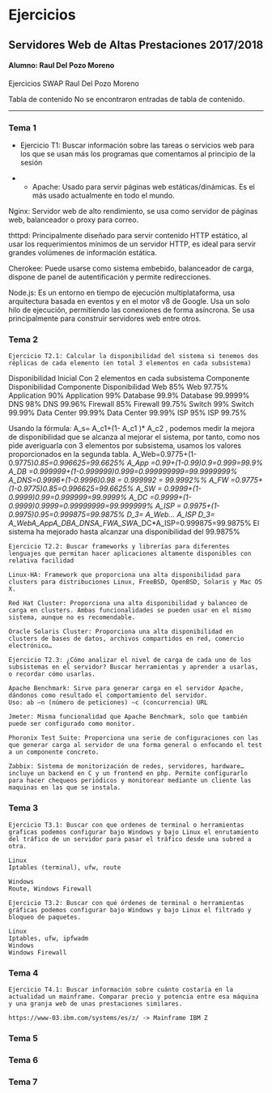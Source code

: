 # Ejercicios 
## Servidores Web de Altas Prestaciones 2017/2018
#### Alumno: Raul Del Pozo Moreno

Ejercicios SWAP
Raul Del Pozo Moreno

Tabla de contenido
No se encontraron entradas de tabla de contenido.

___

### Tema 1

- Ejercicio T1: Buscar información sobre las tareas o servicios web para los que se usan más los programas que comentamos al principio de la sesión

- - Apache: Usado para servir páginas web estáticas/dinámicas. Es el más usado actualmente en todo el mundo.

Nginx: Servidor web de alto rendimiento, se usa como servidor de páginas web, balanceador o proxy para correo.

thttpd: Principalmente diseñado para servir contenido HTTP estático, al usar los requerimientos mínimos de un servidor HTTP, es ideal para servir grandes volúmenes de información estática.

Cherokee: Puede usarse como sistema embebido, balanceador de carga, dispone de panel de autentificación y permite redirecciones.

Node.js: Es un entorno en tiempo de ejecución multiplataforma, usa arquitectura basada en eventos y en el motor v8 de Google. Usa un solo hilo de ejecución, permitiendo las conexiones de forma asíncrona. Se usa principalmente para construir servidores web entre otros.
















### Tema 2

	Ejercicio T2.1: Calcular la disponibilidad del sistema si tenemos dos réplicas de cada elemento (en total 3 elementos en cada subsistema)
Disponibilidad Inicial		Con 2 elementos en cada subsistema
Componente	Disponibilidad		Componente	Disponibilidad
Web	85%		Web	97.75%
Application	90%		Application	99%
Database	99.9%		Database	99.9999%
DNS	98%		DNS	99.96%
Firewall	85%		Firewall	99.75%
Switch	99%		Switch	99.99%
Data Center	99.99%		Data Center	99.99%
ISP	95%		ISP	99.75%

Usando la fórmula: A_s= A_c1+(1- A_c1 )* A_c2 , podemos medir la mejora de disponibilidad  que se alcanza al mejorar el sistema, por tanto, como nos pide averiguarla con 3 elementos por subsistema, usamos los valores proporcionados en la segunda tabla.
A_Web=0.9775+(1-0.9775)*0.85=0.996625=99.6625%
A_App  =0.99+(1-0.99)*0.9=0.999=99.9%
A_DB   =0.999999+(1-0.999999)*0.999=0.999999999=99.9999999%
A_DNS=0.9996+(1-0.9996)*0.98 = 0.999992 = 99.9992%%
A_FW  =0.9775+(1-0.9775)*0.85=0.996625=99.6625%
A_SW  = 0.9999+(1-0.9999)*0.99=0.999999=99.9999%
A_DC   =0.9999+(1-0.9999)*0.9999=0.99999999=99.999999%
A_ISP  = 0.9975+(1-0.9975)*0.95=0.999875=99.9875%
D_3= A_Web*…* A_ISP
D_3= A_Web*A_App*A_DB*A_DNS*A_FW*A_SW*A_DC*A_ISP=0.999875=99.9875%
El sistema ha mejorado hasta alcanzar una disponibilidad del 99.9875%






	Ejercicio T2.2: Buscar frameworks y librerías para diferentes lenguajes que permitan hacer aplicaciones altamente disponibles con relativa facilidad

	Linux-HA: Framework que proporciona una alta disponibilidad para clusters para distribuciones Linux, FreeBSD, OpenBSD, Solaris y Mac OS X.

	Red Hat Cluster: Proporciona una alta disponibilidad y balanceo de carga en clusters. Ambas funcionalidades se pueden usar en el mismo sistema, aunque no es recomendable.

	Oracle Solaris Cluster: Proporciona una alta disponibilidad en clusters de bases de datos, archivos compartidos en red, comercio electrónico…

	Ejercicio T2.3: ¿Cómo analizar el nivel de carga de cada uno de los subsistemas en el servidor? Buscar herramientas y aprender a usarlas, o recordar cómo usarlas.

	Apache Benchmark: Sirve para generar carga en el servidor Apache, dándonos como resultado el comportamiento del servidor.
	Uso: ab –n (número de peticiones) –c (concurrencia) URL

	Jmeter: Misma funcionalidad que Apache Benchmark, solo que también puede ser configurado como monitor.

	Phoronix Test Suite: Proporciona una serie de configuraciones con las que generar carga al servidor de una forma general o enfocando el test a un componente concreto.  

	Zabbix: Sistema de monitorización de redes, servidores, hardware… incluye un backend en C y un frontend en php. Permite configurarlo para hacer chequeos periódicos y monitorear mediante un cliente las maquinas en las que se instala.









### Tema 3

	Ejercicio T3.1: Buscar con que ordenes de terminal o herramientas graficas podemos configurar bajo Windows y bajo Linux el enrutamiento del tráfico de un servidor para pasar el tráfico desde una subred a otra.

	Linux
	Iptables (terminal), ufw, route

	Windows
	Route, Windows Firewall

	Ejercicio T3.2: Buscar con qué órdenes de terminal o herramientas gráficas podemos configurar bajo Windows y bajo Linux el filtrado y bloqueo de paquetes.

	Linux
	Iptables, ufw, ipfwadm
	Windows
	Windows Firewall

### Tema 4

	Ejercicio T4.1: Buscar información sobre cuánto costaría en la actualidad un mainframe. Comparar precio y potencia entre esa máquina y una granja web de unas prestaciones similares.

	https://www-03.ibm.com/systems/es/z/ -> Mainframe IBM Z
	


### Tema 5


### Tema 6


### Tema 7
